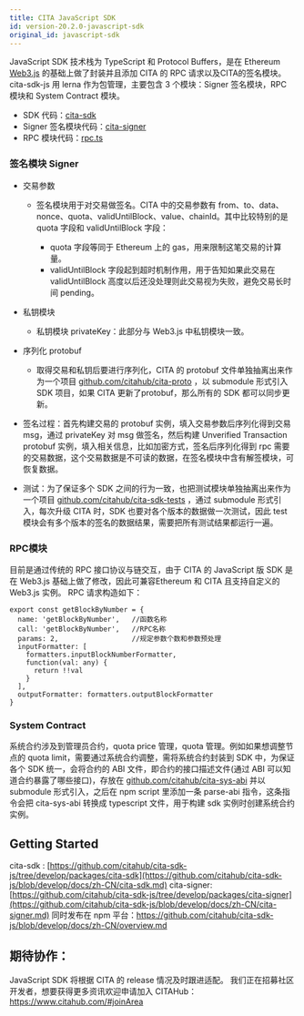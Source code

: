 ```yaml
---
title: CITA JavaScript SDK
id: version-20.2.0-javascript-sdk
original_id: javascript-sdk
---
```


JavaScript SDK 技术栈为 TypeScript 和 Protocol Buffers，是在 Ethereum [Web3.js](https://github.com/ethereum/web3.js/) 的基础上做了封装并且添加 CITA 的 RPC 请求以及CITA的签名模块。
cita-sdk-js 用 lerna 作为包管理，主要包含 3 个模块：Signer 签名模块，RPC 模块和 System Contract 模块。

* SDK 代码：[cita-sdk](https://github.com/citahub/cita-sdk-js/tree/develop/packages/cita-sdk)  
* Signer 签名模块代码：[cita-signer](https://github.com/citahub/cita-sdk-js/tree/develop/packages/cita-signer)  
* RPC 模块代码：[rpc.ts](https://github.com/citahub/cita-sdk-js/blob/develop/packages/cita-sdk/src/base/rpc.ts)

### 签名模块 Signer

* 交易参数
    * 签名模块用于对交易做签名。CITA 中的交易参数有 from、to、data、nonce、quota、validUntilBlock、value、chainId。其中比较特别的是 quota 字段和 validUntilBlock 字段：

        *  quota 字段等同于 Ethereum 上的 gas，用来限制这笔交易的计算量。
        *  validUntilBlock 字段起到超时机制作用，用于告知如果此交易在 validUntilBlock 高度以后还没处理则此交易视为失败，避免交易长时间 pending。

* 私钥模块
    * 私钥模块 privateKey：此部分与 Web3.js 中私钥模块一致。
* 序列化 protobuf
    * 取得交易和私钥后要进行序列化，CITA 的 protobuf 文件单独抽离出来作为一个项目 [github.com/citahub/cita-proto](http://github.com/citahub/cita-proto) ，以 submodule 形式引入 SDK 项目，如果 CITA 更新了protobuf，那么所有的 SDK 都可以同步更新。
* 签名过程：首先构建交易的 protobuf 实例，填入交易参数后序列化得到交易 msg，通过 privateKey 对 msg 做签名，然后构建 Unverified Transaction protobuf 实例，填入相关信息，比如加密方式，签名后序列化得到 rpc 需要的交易数据，这个交易数据是不可读的数据，在签名模块中含有解签模块，可恢复数据。
* 测试：为了保证多个 SDK 之间的行为一致，也把测试模块单独抽离出来作为一个项目 [github.com/citahub/cita-sdk-tests](http://github.com/citahub/cita-sdk-tests) ，通过 submodule 形式引入，每次升级 CITA 时，SDK 也要对各个版本的数据做一次测试，因此 test 模块会有多个版本的签名的数据结果，需要把所有测试结果都运行一遍。

### RPC模块

目前是通过传统的 RPC 接口协议与链交互，由于 CITA 的 JavaScript 版 SDK 是在 Web3.js 基础上做了修改，因此可兼容Ethereum 和 CITA 且支持自定义的 Web3.js 实例。
RPC 请求构造如下：

```
export const getBlockByNumber = {
  name: 'getBlockByNumber',   //函数名称
  call: 'getBlockByNumber',   //RPC名称
  params: 2,                  //规定参数个数和参数预处理
  inputFormatter: [
    formatters.inputBlockNumberFormatter,
    function(val: any) {
      return !!val
    }
  ],
  outputFormatter: formatters.outputBlockFormatter
}
```

### System Contract

系统合约涉及到管理员合约，quota price 管理，quota 管理。例如如果想调整节点的 quota limit，需要通过系统合约调整，需将系统合约封装到 SDK 中，为保证各个 SDK 统一，会将合约的 ABI 文件，即合约的接口描述文件(通过 ABI 可以知道合约暴露了哪些接口)，存放在 [github.com/citahub/cita-sys-abi](http://github.com/citahub/cita-sys-abi)  并以 submodule 形式引入，之后在 npm script 里添加一条 parse-abi 指令，这条指令会把 cita-sys-abi 转换成 typescript 文件，用于构建 sdk 实例时创建系统合约实例。

## Getting Started

cita-sdk : [https://github.com/citahub/cita-sdk-js/tree/develop/packages/cita-sdk](https://github.com/citahub/cita-sdk-js/blob/develop/docs/zh-CN/cita-sdk.md)
cita-signer: [https://github.com/citahub/cita-sdk-js/tree/develop/packages/cita-signer](https://github.com/citahub/cita-sdk-js/blob/develop/docs/zh-CN/cita-signer.md)
同时发布在 npm 平台：https://github.com/citahub/cita-sdk-js/blob/develop/docs/zh-CN/overview.md


## 期待协作：

JavaScript SDK 将根据 CITA 的 release 情况及时跟进适配。
我们正在招募社区开发者，想要获得更多资讯欢迎申请加入 CITAHub：https://www.citahub.com/#joinArea

